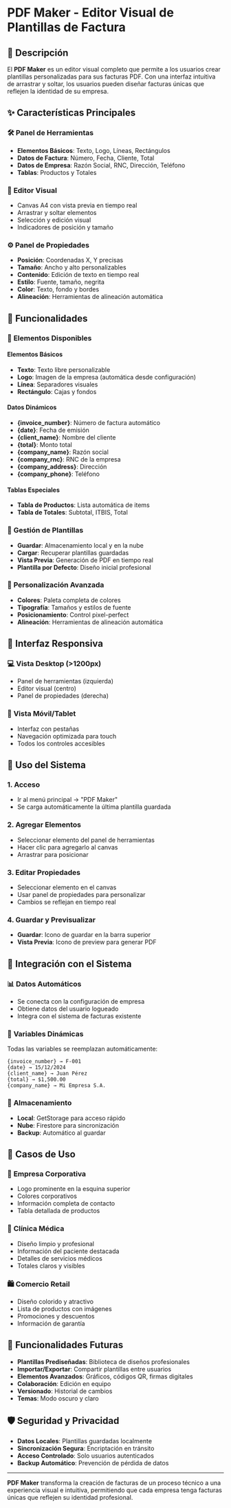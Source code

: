 # PDF Maker - Editor Visual de Plantillas de Factura

## 🎨 Descripción

El **PDF Maker** es un editor visual completo que permite a los usuarios crear plantillas personalizadas para sus facturas PDF. Con una interfaz intuitiva de arrastrar y soltar, los usuarios pueden diseñar facturas únicas que reflejen la identidad de su empresa.

## ✨ Características Principales

### 🛠️ **Panel de Herramientas**
- **Elementos Básicos**: Texto, Logo, Líneas, Rectángulos
- **Datos de Factura**: Número, Fecha, Cliente, Total
- **Datos de Empresa**: Razón Social, RNC, Dirección, Teléfono
- **Tablas**: Productos y Totales

### 🎯 **Editor Visual**
- Canvas A4 con vista previa en tiempo real
- Arrastrar y soltar elementos
- Selección y edición visual
- Indicadores de posición y tamaño

### ⚙️ **Panel de Propiedades**
- **Posición**: Coordenadas X, Y precisas
- **Tamaño**: Ancho y alto personalizables
- **Contenido**: Edición de texto en tiempo real
- **Estilo**: Fuente, tamaño, negrita
- **Color**: Texto, fondo y bordes
- **Alineación**: Herramientas de alineación automática

## 🚀 Funcionalidades

### 📝 **Elementos Disponibles**

#### Elementos Básicos
- **Texto**: Texto libre personalizable
- **Logo**: Imagen de la empresa (automática desde configuración)
- **Línea**: Separadores visuales
- **Rectángulo**: Cajas y fondos

#### Datos Dinámicos
- **{invoice_number}**: Número de factura automático
- **{date}**: Fecha de emisión
- **{client_name}**: Nombre del cliente
- **{total}**: Monto total
- **{company_name}**: Razón social
- **{company_rnc}**: RNC de la empresa
- **{company_address}**: Dirección
- **{company_phone}**: Teléfono

#### Tablas Especiales
- **Tabla de Productos**: Lista automática de items
- **Tabla de Totales**: Subtotal, ITBIS, Total

### 💾 **Gestión de Plantillas**
- **Guardar**: Almacenamiento local y en la nube
- **Cargar**: Recuperar plantillas guardadas
- **Vista Previa**: Generación de PDF en tiempo real
- **Plantilla por Defecto**: Diseño inicial profesional

### 🎨 **Personalización Avanzada**
- **Colores**: Paleta completa de colores
- **Tipografía**: Tamaños y estilos de fuente
- **Posicionamiento**: Control pixel-perfect
- **Alineación**: Herramientas de alineación automática

## 📱 Interfaz Responsiva

### 💻 **Vista Desktop (>1200px)**
- Panel de herramientas (izquierda)
- Editor visual (centro)
- Panel de propiedades (derecha)

### 📱 **Vista Móvil/Tablet**
- Interfaz con pestañas
- Navegación optimizada para touch
- Todos los controles accesibles

## 🔧 Uso del Sistema

### 1. **Acceso**
- Ir al menú principal → "PDF Maker"
- Se carga automáticamente la última plantilla guardada

### 2. **Agregar Elementos**
- Seleccionar elemento del panel de herramientas
- Hacer clic para agregarlo al canvas
- Arrastrar para posicionar

### 3. **Editar Propiedades**
- Seleccionar elemento en el canvas
- Usar panel de propiedades para personalizar
- Cambios se reflejan en tiempo real

### 4. **Guardar y Previsualizar**
- **Guardar**: Icono de guardar en la barra superior
- **Vista Previa**: Icono de preview para generar PDF

## 🔄 Integración con el Sistema

### 📊 **Datos Automáticos**
- Se conecta con la configuración de empresa
- Obtiene datos del usuario logueado
- Integra con el sistema de facturas existente

### 🎯 **Variables Dinámicas**
Todas las variables se reemplazan automáticamente:
```
{invoice_number} → F-001
{date} → 15/12/2024
{client_name} → Juan Pérez
{total} → $1,500.00
{company_name} → Mi Empresa S.A.
```

### 💾 **Almacenamiento**
- **Local**: GetStorage para acceso rápido
- **Nube**: Firestore para sincronización
- **Backup**: Automático al guardar

## 🎨 Casos de Uso

### 🏢 **Empresa Corporativa**
- Logo prominente en la esquina superior
- Colores corporativos
- Información completa de contacto
- Tabla detallada de productos

### 🏥 **Clínica Médica**
- Diseño limpio y profesional
- Información del paciente destacada
- Detalles de servicios médicos
- Totales claros y visibles

### 🛍️ **Comercio Retail**
- Diseño colorido y atractivo
- Lista de productos con imágenes
- Promociones y descuentos
- Información de garantía

## 🔮 Funcionalidades Futuras

- **Plantillas Prediseñadas**: Biblioteca de diseños profesionales
- **Importar/Exportar**: Compartir plantillas entre usuarios
- **Elementos Avanzados**: Gráficos, códigos QR, firmas digitales
- **Colaboración**: Edición en equipo
- **Versionado**: Historial de cambios
- **Temas**: Modo oscuro y claro

## 🛡️ Seguridad y Privacidad

- **Datos Locales**: Plantillas guardadas localmente
- **Sincronización Segura**: Encriptación en tránsito
- **Acceso Controlado**: Solo usuarios autenticados
- **Backup Automático**: Prevención de pérdida de datos

---

**PDF Maker** transforma la creación de facturas de un proceso técnico a una experiencia visual e intuitiva, permitiendo que cada empresa tenga facturas únicas que reflejen su identidad profesional.
